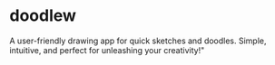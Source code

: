 # doodlew
A user-friendly drawing app for quick sketches and doodles. Simple, intuitive, and perfect for unleashing your creativity!"
